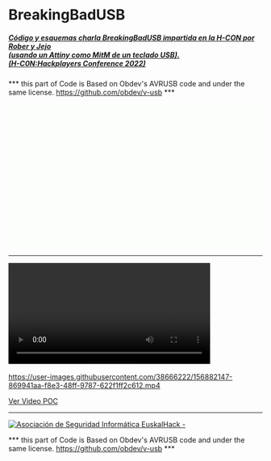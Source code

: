 # BreakingBadUSB
##### [Código y esquemas charla BreakingBadUSB impartida en la H-CON por Rober y Jejo <br/> (usando un Attiny como MitM de un teclado USB). <br/> (H-C0N:Hackplayers Conference 2022)](https://www.h-c0n.com/p/ponencias2022.html#Charla_RobertoCasado_SergioBlazquez)


*** this part of Code is Based on Obdev's AVRUSB code and under the same license. https://github.com/obdev/v-usb ***


![](../img/Animacion_Bad_USB_5.gif) 

___



<video width="400" controls>
<source src="https://user-images.githubusercontent.com/38666222/156882147-869941aa-f8e3-48ff-9787-622f1ff2c612.mp4" type="video/mp4">
Your browser does not support HTML video.
</video>




https://user-images.githubusercontent.com/38666222/156882147-869941aa-f8e3-48ff-9787-622f1ff2c612.mp4




[Ver Video POC](https://github.com/EuskalHack/BreakingBadUSB/raw/main/img/POC-HCON1.mp4)

___


<a href="http://euskalhack.org/">
<img src="https://euskalhack.org/images/EuskalHack_Logo.png" alt="Asociación de Seguridad Informática EuskalHack - " />
</a>



*** this part of Code is Based on Obdev's AVRUSB code and under the same license. https://github.com/obdev/v-usb ***

